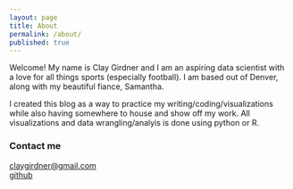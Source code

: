 ```yaml
---
layout: page
title: About
permalink: /about/
published: true
---
```


Welcome! My name is Clay Girdner and I am an aspiring data scientist with a love for all things sports (especially football). I am based out of Denver, along with my beautiful fiance, Samantha.

I created this blog as a way to practice my writing/coding/visualizations while also having somewhere to house and show off my work. All visualizations and data wrangling/analyis is done using python or R.

### Contact me

[claygirdner@gmail.com](mailto:claygirdner@gmail.com)  
[github](https://github.com/ClayGirdner)
